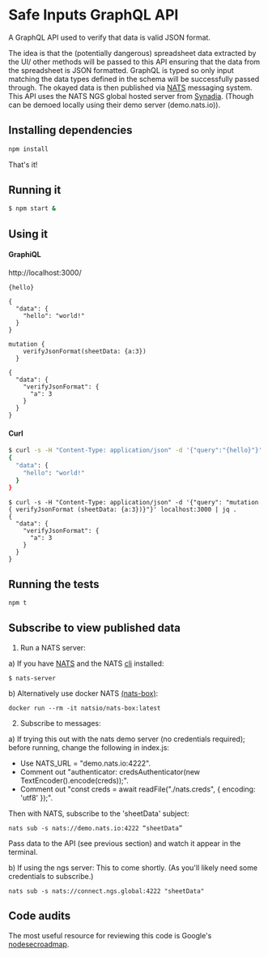 # Safe Inputs GraphQL API 

A GraphQL API used to verify that data is valid JSON format. 

The idea is that the (potentially dangerous) spreadsheet data extracted by the UI/ other methods will be passed to this API ensuring that the data from the spreadsheet is JSON formatted. GraphQL is typed so only input matching the data types defined in the schema will be successfully passed through.  The okayed data is then published via [NATS](https://nats.io/) messaging system. This API uses the NATS NGS global hosted server from [Synadia](https://synadia.com/ngs). (Though can be demoed locally using their demo server (demo.nats.io)).

## Installing dependencies

```bash
npm install
```

That's it!

## Running it

```bash
$ npm start &
```

## Using it
#### GraphiQL 
http://localhost:3000/ 
```
{hello}

{
  "data": {
    "hello": "world!"
  }
}
```
```
mutation {
    verifyJsonFormat(sheetData: {a:3})
  }

{
  "data": {
    "verifyJsonFormat": {
      "a": 3
    }
  }
}
```

#### Curl
```bash
$ curl -s -H "Content-Type: application/json" -d '{"query":"{hello}"}' localhost:3000 | jq .
{
  "data": {
    "hello": "world!"
  }
}
```

```
$ curl -s -H "Content-Type: application/json" -d '{"query": "mutation { verifyJsonFormat (sheetData: {a:3})}"}' localhost:3000 | jq .
{
  "data": {
    "verifyJsonFormat": {
      "a": 3
    }
  }
}
```

## Running the tests

```bash
npm t
```

## Subscribe to view published data
1. Run a NATS server:

a) If you have [NATS](https://docs.nats.io/running-a-nats-service/introduction/installation) and the NATS [cli](https://github.com/nats-io/natscli) installed:
```
$ nats-server
```
b) Alternatively use docker NATS [(nats-box)](https://github.com/nats-io/nats-box):
```
docker run --rm -it natsio/nats-box:latest
```
2. Subscribe to messages:

a) If trying this out with the nats demo server (no credentials required); before running, change the following in index.js:
* Use NATS_URL = "demo.nats.io:4222".
* Comment out "authenticator: credsAuthenticator(new TextEncoder().encode(creds));".
* Comment out "const creds = await readFile("./nats.creds", { encoding: 'utf8' });". 

Then with NATS, subscribe to the 'sheetData' subject:
```
nats sub -s nats://demo.nats.io:4222 “sheetData”
```
Pass data to the API (see previous section) and watch it appear in the terminal. 

b) If using the ngs server:
This to come shortly. (As you'll likely need some credentials to subscribe.)
```
nats sub -s nats://connect.ngs.global:4222 "sheetData" 
```
## Code audits

The most useful resource for reviewing this code is Google's [nodesecroadmap](https://github.com/google/node-sec-roadmap).
